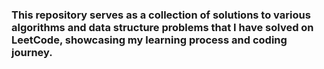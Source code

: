 ### This repository serves as a collection of solutions to various algorithms and data structure problems that I have solved on LeetCode, showcasing my learning process and coding journey.
